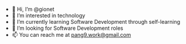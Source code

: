 - 👋 Hi, I’m @gionet
- 👀 I’m interested in technology
- 🌱 I’m currently learning Software Development through self-learning
- 💞️ I’m looking for Software Development roles
- 📫 You can reach me at pang9.work@gmail.com

<!---
gionet/gionet is a ✨ special ✨ repository because its `README.md` (this file) appears on your GitHub profile.
You can click the Preview link to take a look at your changes.
--->
